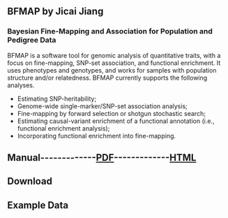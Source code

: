 ## BFMAP by Jicai Jiang

### Bayesian Fine-Mapping and Association for Population and Pedigree Data



BFMAP is a software tool for genomic analysis of quantitative traits, with a focus on fine-mapping, SNP-set association, and functional enrichment. It uses phenotypes and genotypes, and works for samples with population structure and/or relatedness. BFMAP currently supports the following analyses.

- Estimating SNP-heritability;
- Genome-wide single-marker/SNP-set association analysis;
- Fine-mapping by forward selection or shotgun stochastic search;
- Estimating causal-variant enrichment of a functional annotation (i.e., functional enrichment analysis);
- Incorporating functional enrichment into fine-mapping.



## Manual-------------[PDF](https://jiang18.github.io/bfmap/manual.pdf)-------------[HTML](https://jiang18.github.io/bfmap/manual.html)



## Download



## Example Data

